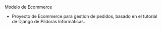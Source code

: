 Modelo de Ecommerce

- Proyecto de Ecommerce para gestion de pedidos, basado en el tutorial de Django de Píldoras Informáticas.



